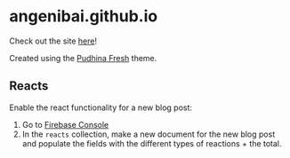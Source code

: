 # angenibai.github.io

Check out the site [here](https://angenibai.github.io)!

Created using the [Pudhina Fresh](https://github.com/ritijjain/pudhina-fresh) theme.

## Reacts

Enable the react functionality for a new blog post:

1. Go to [Firebase Console](https://console.firebase.google.com/)
2. In the `reacts` collection, make a new document for the new blog post and populate the fields with the different types of reactions + the total.